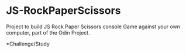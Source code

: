 # JS-RockPaperScissors
Project to build JS Rock Paper Scissors console Game against your own computer, part of the Odin Project.

*Challenge/Study
